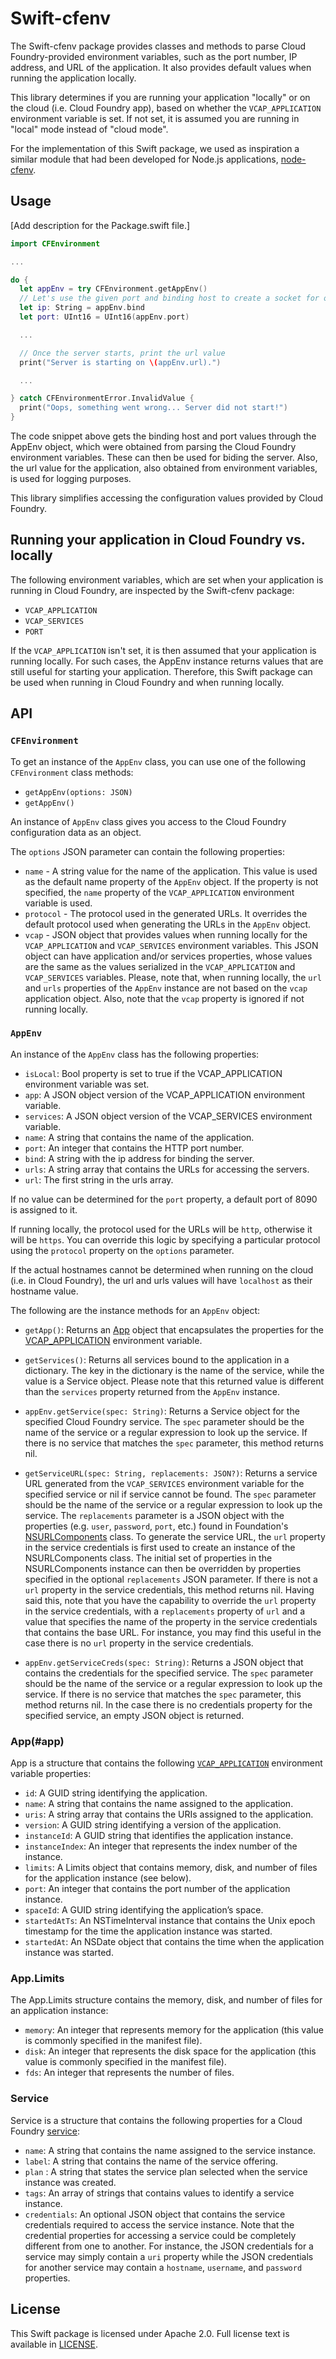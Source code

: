 # Swift-cfenv

The Swift-cfenv package provides classes and methods to parse Cloud Foundry-provided environment variables, such as the port number, IP address, and URL of the application. It also provides default values when running the application locally.

This library determines if you are running your application "locally" or on the cloud (i.e. Cloud Foundry app), based on whether the `VCAP_APPLICATION` environment variable is set. If not set, it is assumed you are running in "local" mode instead of "cloud mode".

For the implementation of this Swift package, we used as inspiration a similar module that had been developed for Node.js applications, [node-cfenv](https://github.com/cloudfoundry-community/node-cfenv).

## Usage
[Add description for the Package.swift file.]

```swift
import CFEnvironment

...

do {
  let appEnv = try CFEnvironment.getAppEnv()
  // Let's use the given port and binding host to create a socket for our server...
  let ip: String = appEnv.bind
  let port: UInt16 = UInt16(appEnv.port)

  ...

  // Once the server starts, print the url value
  print("Server is starting on \(appEnv.url).")

  ...

} catch CFEnvironmentError.InvalidValue {
  print("Oops, something went wrong... Server did not start!")
}
```

The code snippet above gets the binding host and port values through the AppEnv object, which were obtained from parsing the Cloud Foundry environment variables. These can then be used for biding the server. Also, the url value for the application, also obtained from environment variables, is used for logging purposes.

This library simplifies accessing the configuration values provided by Cloud Foundry.

## Running your application in Cloud Foundry vs. locally
The following environment variables, which are set when your application is running in Cloud Foundry, are inspected by the Swift-cfenv package:

- `VCAP_APPLICATION`
- `VCAP_SERVICES`
- `PORT`

If the `VCAP_APPLICATION` isn't set, it is then assumed that your application is running locally. For such cases, the AppEnv instance returns values that are still useful for starting your application. Therefore, this Swift package can be used when running in Cloud Foundry and when running locally.

## API
### `CFEnvironment`
To get an instance of the `AppEnv` class, you can use one of the following `CFEnvironment` class methods:

- `getAppEnv(options: JSON)`
- `getAppEnv()`

An instance of `AppEnv` class gives you access to the Cloud Foundry configuration data as an object.

The `options` JSON parameter can contain the following properties:

  - `name` - A string value for the name of the application. This value is used as the default name property of the `AppEnv` object. If the property is not specified, the `name` property of the `VCAP_APPLICATION` environment variable is used.
  - `protocol` - The protocol used in the generated URLs. It overrides the default protocol used when generating the URLs in the `AppEnv` object.
  - `vcap` - JSON object that provides values when running locally for the `VCAP_APPLICATION` and `VCAP_SERVICES` environment variables. This JSON object can have application and/or services properties, whose values are the same as the values serialized in the `VCAP_APPLICATION` and `VCAP_SERVICES` variables. Please, note that, when running locally, the `url` and `urls` properties of the `AppEnv` instance are not based on the `vcap` application object. Also, note that the `vcap` property is ignored if not running locally.

### `AppEnv`
An instance of the `AppEnv` class has the following properties:

- `isLocal`: Bool property is set to true if the VCAP_APPLICATION environment variable was set.
- `app`: A JSON object version of the VCAP_APPLICATION environment variable.
- `services`: A JSON object version of the VCAP_SERVICES environment variable.
- `name`: A string that contains the name of the application.
- `port`: An integer that contains the HTTP port number.
- `bind`: A string with the ip address for binding the server.
- `urls`: A string array that contains the URLs for accessing the servers.
- `url`: The first string in the urls array.

If no value can be determined for the `port` property, a default port of 8090 is assigned to it.

If running locally, the protocol used for the URLs will be `http`, otherwise it will be `https`. You can override this logic by specifying a particular protocol using the `protocol` property on the `options` parameter.

If the actual hostnames cannot be determined when running on the cloud (i.e. in Cloud Foundry), the url and urls values will have `localhost` as their hostname value.

The following are the instance methods for an `AppEnv` object:

- `getApp()`: Returns an [App](#app) object that encapsulates the properties for the [VCAP_APPLICATION](https://docs.run.pivotal.io/devguide/deploy-apps/environment-variable.html#VCAP-APPLICATION) environment variable.

- `getServices()`: Returns all services bound to the application in a dictionary. The key in the dictionary is the name of the service, while the value is a Service object. Please note that this returned value is different than the `services` property returned from the `AppEnv` instance.

- `appEnv.getService(spec: String)`: Returns a Service object for the specified Cloud Foundry service. The `spec` parameter should be the name of the service or a regular expression to look up the service. If there is no service that matches the `spec` parameter, this method returns nil.

- `getServiceURL(spec: String, replacements: JSON?)`: Returns a service URL generated from the `VCAP_SERVICES` environment variable for the specified service or nil if service cannot be found. The `spec` parameter should be the name of the service or a regular expression to look up the service. The `replacements` parameter is a JSON object with the properties (e.g. `user`, `password`, `port`, etc.) found in Foundation's [NSURLComponents](https://developer.apple.com/library/ios/documentation/Foundation/Reference/NSURLComponents_class/index.html) class. To generate the service URL, the `url` property in the service credentials is first used to create an instance of the NSURLComponents class. The initial set of properties in the NSURLComponents instance can then be overridden by properties specified in the optional `replacements` JSON parameter. If there is not a `url` property in the service credentials, this method returns nil. Having said this, note that you have the capability to override the `url` property in the service credentials, with a `replacements` property of `url` and a value that specifies the name of the property in the service credentials that contains the base URL. For instance, you may find this useful in the case there is no `url` property in the service credentials.

- `appEnv.getServiceCreds(spec: String)`: Returns a JSON object that contains the credentials for the specified service. The `spec` parameter should be the name of the service or a regular expression to look up the service. If there is no service that matches the `spec` parameter, this method returns nil. In the case there is no credentials property for the specified service, an empty JSON object is returned.

### App(#app)
App is a structure that contains the following [`VCAP_APPLICATION`](https://docs.run.pivotal.io/devguide/deploy-apps/environment-variable.html#VCAP-APPLICATION) environment variable properties:

- `id`: A GUID string identifying the application.
- `name`: A string that contains the name assigned to the application.
- `uris`: A string array that contains the URIs assigned to the application.
- `version`: A GUID string identifying a version of the application.
- `instanceId`: A GUID string that identifies the application instance.
- `instanceIndex`: An integer that represents the index number of the instance.
- `limits`: A Limits object that contains memory, disk, and number of files for the application instance (see below).
- `port`: An integer that contains the port number of the application instance.
- `spaceId`: A GUID string identifying the application’s space.
- `startedAtTs`: An NSTimeInterval instance that contains the Unix epoch timestamp for the time the application instance was started.
- `startedAt`: An NSDate object that contains the time when the application instance was started.

### App.Limits
The App.Limits structure contains the memory, disk, and number of files for an application instance:

- `memory`: An integer that represents memory for the application (this value is commonly specified in the manifest file).
- `disk`: An integer that represents the disk space for the application (this value is commonly specified in the manifest file).
- `fds`: An integer that represents the number of files.

### Service
Service is a structure that contains the following properties for a Cloud Foundry [service](https://docs.run.pivotal.io/devguide/deploy-apps/environment-variable.html#VCAP-SERVICES):

- `name`: A string that contains the name assigned to the service instance.
- `label`: A string that contains the name of the service offering.
- `plan` : A string that states the service plan selected when the service instance was created.
- `tags`: An array of strings that contains values to identify a service instance.
- `credentials`: An optional JSON object that contains the service credentials required to access the service instance. Note that the credential properties for accessing a service could be completely different from one to another. For instance, the JSON credentials for a service may simply contain a `uri` property while the JSON credentials for another service may contain a `hostname`, `username`, and `password` properties.

## License
This Swift package is licensed under Apache 2.0. Full license text is available in [LICENSE](LICENSE.txt).
